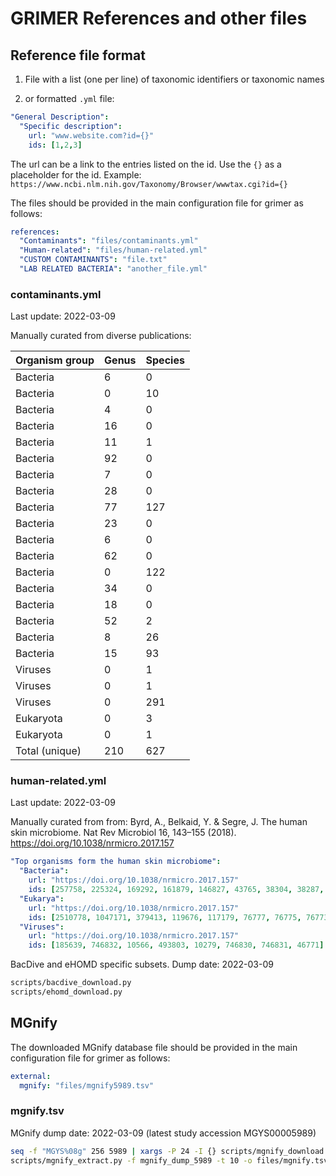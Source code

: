 # GRIMER References and other files

## Reference file format

1) File with a list (one per line) of taxonomic identifiers or taxonomic names

2) or formatted `.yml` file:

```yaml
"General Description":
  "Specific description":
    url: "www.website.com?id={}" 
    ids: [1,2,3]
```

The url can be a link to the entries listed on the id. Use the `{}` as a placeholder for the id. Example: `https://www.ncbi.nlm.nih.gov/Taxonomy/Browser/wwwtax.cgi?id={}`

The files should be provided in the main configuration file for grimer as follows:

```yaml
references:
  "Contaminants": "files/contaminants.yml"
  "Human-related": "files/human-related.yml" 
  "CUSTOM CONTAMINANTS": "file.txt"
  "LAB RELATED BACTERIA": "another_file.yml"
```

### contaminants.yml

Last update: 2022-03-09

Manually curated from diverse publications:

 | Organism group | Genus | Species |
 |----------------|-------|---------|
 | Bacteria | 6 | 0 | 1998 Tanner, M.A. et al. | 
 | Bacteria | 0 | 10 | 2002 Kulakov, L.A. et al. | 
 | Bacteria | 4 | 0 | 2003 Grahn, N. et al. | 
 | Bacteria | 16 | 0 | 2006 Barton, H.A. et al. | 
 | Bacteria | 11 | 1 | 2014 Laurence, M. et al.| 
 | Bacteria | 92 | 0 | 2014 Salter, S.J. et al. | 
 | Bacteria | 7 | 0 | 2015 Jervis-Bardy, J. et al. | 
 | Bacteria | 28 | 0 | 2015 Jousselin, E. et al. | 
 | Bacteria | 77 | 127 | 2016 Glassing, A. et al.| 
 | Bacteria | 23 | 0 | 2016 Lauder, A.P. et al. | 
 | Bacteria | 6 | 0 | 2016 Lazarevic, V. et al. | 
 | Bacteria | 62 | 0 | 2017 Salter, S.J. et al. | 
 | Bacteria | 0 | 122 | 2018 Kirstahler, P. et al. | 
 | Bacteria | 34 | 0 | 2018 Stinson, L.F. et al. | 
 | Bacteria | 18 | 0 | 2019 Stinson, L.F. et al. | 
 | Bacteria | 52 | 2 | 2019 Weyrich, L.S. et al. | 
 | Bacteria | 8 | 26 | 2019 de Goffau, M.C. et al. | 
 | Bacteria | 15 | 93 | 2020 Nejman D. et al. | 
 | Viruses | 0 | 1 | 2015 Kjartansdóttir, K.R. et al. | 
 | Viruses | 0 | 1 | 2015 Mukherjee, S. et al. | 
 | Viruses | 0 | 291 | 2019 Asplund, M. et al. |
 | Eukaryota | 0 | 3 | 2016 Czurda, S. et al. | 
 | Eukaryota | 0 | 1 | PRJNA168|
 | Total (unique) | 210 | 627 |  | 

### human-related.yml

Last update: 2022-03-09

Manually curated from from: Byrd, A., Belkaid, Y. & Segre, J. The human skin microbiome. Nat Rev Microbiol 16, 143–155 (2018). https://doi.org/10.1038/nrmicro.2017.157

```yaml
"Top organisms form the human skin microbiome":
  "Bacteria":
    url: "https://doi.org/10.1038/nrmicro.2017.157"
    ids: [257758, 225324, 169292, 161879, 146827, 43765, 38304, 38287, 38286, 29466, 29388, 28037, 1747, 1305, 1303, 1290, 1282, 1270]
  "Eukarya":
    url: "https://doi.org/10.1038/nrmicro.2017.157"
    ids: [2510778, 1047171, 379413, 119676, 117179, 76777, 76775, 76773, 44058, 41880, 36894, 34391, 31312, 5480, 5068, 3074, 2762]
  "Viruses":
    url: "https://doi.org/10.1038/nrmicro.2017.157"
    ids: [185639, 746832, 10566, 493803, 10279, 746830, 746831, 46771]
```

BacDive and eHOMD specific subsets. Dump date: 2022-03-09

```bash
scripts/bacdive_download.py
scripts/ehomd_download.py
```

## MGnify

The downloaded MGnify database file should be provided in the main configuration file for grimer as follows:

```yaml
external:
  mgnify: "files/mgnify5989.tsv"
```
### mgnify.tsv

MGnify dump date: 2022-03-09 (latest study accession MGYS00005989)

```bash
seq -f "MGYS%08g" 256 5989 | xargs -P 24 -I {} scripts/mgnify_download.py -i {} -v -g -o mgnify_dump_5989/ > mgnify_dump_5989.log 2>|1 |
scripts/mgnify_extract.py -f mgnify_dump_5989 -t 10 -o files/mgnify.tsv
```
